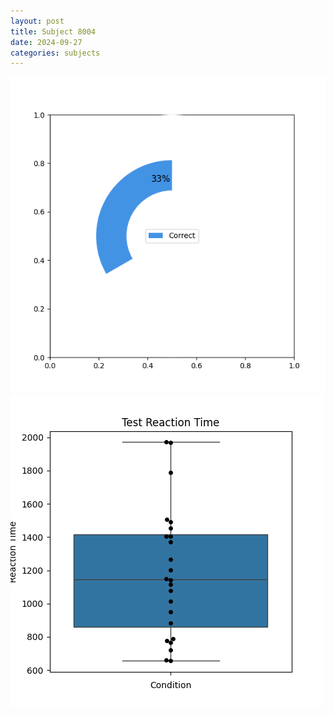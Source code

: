 ```yaml
---
layout: post
title: Subject 8004
date: 2024-09-27
categories: subjects
---
```


![](data/8004/run-1/8004_FN_acc_test.png)
![](data/8004/run-1/8004_FN_rt.png)
